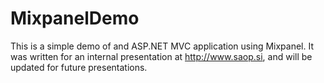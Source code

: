 MixpanelDemo
============

This is a simple demo of and ASP.NET MVC application using Mixpanel. It was written for an internal presentation at http://www.saop.si, and will be updated for future presentations.
